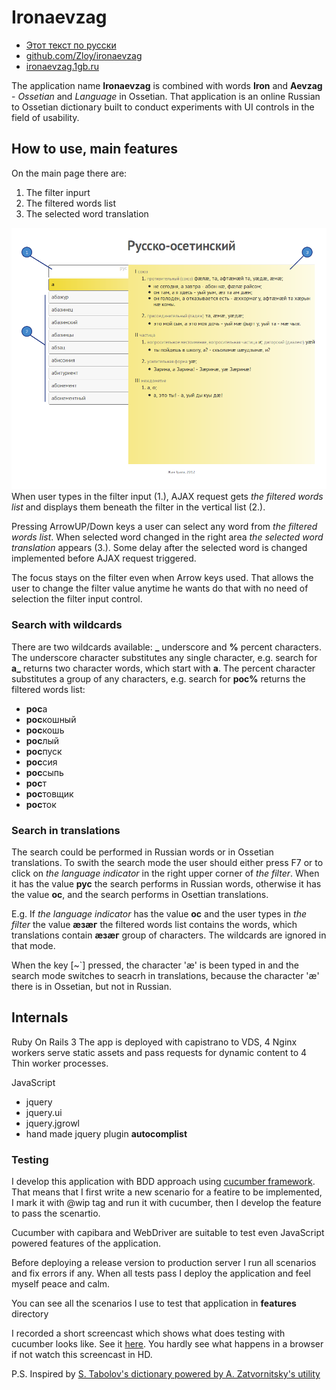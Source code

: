 # Ironaevzag 

  * [Этот текст по русски](https://github.com/Zloy/ironaevzag/blob/master/README.ru.md)
  * [github.com/Zloy/ironaevzag](https://github.com/Zloy/ironaevzag)
  * [ironaevzag.1gb.ru](http://ironaevzag.1gb.ru)

The application name **Ironaevzag** is combined with words **Iron** and **Aevzag** - *Ossetian* and *Language* in Ossetian. That application is an online Russian to Ossetian dictionary built to conduct experiments with UI controls in the field of usability.


## How to use, main features

On the main page there are: 

1. The filter inpurt 
2. The filtered words list
3. The selected word translation

![Скриншот страницы словаря](https://github.com/Zloy/ironaevzag/blob/master/doc/dict_layout.png?raw=true)
When user types in the filter input (1.), AJAX request gets *the filtered words list* and displays them beneath the filter in the vertical list (2.).

Pressing ArrowUP/Down keys a user can select any word from *the filtered words list*. When selected word changed in the right area *the selected word translation* appears (3.). Some delay after the selected word is changed implemented before AJAX request triggered.

The focus stays on the filter even when Arrow keys used. That allows the user to change the filter value anytime he wants do that with no need of selection the filter input control. 


### Search with wildcards

There are two wildcards available: **_** underscore and **%** percent characters. 
The underscore character substitutes any single character, e.g. search for **а_** returns two character words, which start with **а**.
The percent character substitutes a group of any characters, e.g. search for **рос%** returns the filtered words list:
  * **рос**а
  * **рос**кошный
  * **рос**кошь
  * **рос**лый
  * **рос**пуск
  * **рос**сия
  * **рос**сыпь
  * **рос**т
  * **рос**товщик
  * **рос**ток


### Search in translations

The search could be performed in Russian words or in Ossetian translations. To swith the search mode the user should either press F7 or to click on *the language indicator* in the right upper corner of *the filter*. When it has the value **рус** the search performs in Russian words, otherwise it has the value **ос**, and the search performs in Osettian translations.

E.g. If *the language indicator* has the value **ос** and the user types in *the filter* the value **æзæг** the filtered words list contains the words, which translations contain **æзæг** group of characters. The wildcards are ignored in that mode.

When the key [~`] pressed, the character 'æ' is been typed in and the search mode switches to seacrh in translations, because the character 'æ' there is in Ossetian, but not in Russian.

## Internals

Ruby On Rails 3 
The app is deployed with capistrano to VDS, 4 Nginx workers serve static assets and pass requests for dynamic content to 4 Thin worker processes.

JavaScript
  * jquery 
  * jquery.ui
  * jquery.jgrowl
  * hand made jquery plugin **autocomplist**

### Testing

I develop this application with BDD approach using [cucumber framework](http://cukes.info). That means that I first write a new scenario for a featire to be implemented, I mark it with @wip tag and run it with cucumber, then I develop the feature to pass the scenartio. 

Cucumber with capibara and WebDriver are suitable to test even JavaScript powered features of the application.

Before deploying a release version to production server I run all scenarios and fix errors if any. When all tests pass I deploy the application and feel myself peace and calm.

You can see all the scenarios I use to test that application in **features** directory

I recorded a short screencast which shows what does testing with cucumber looks like. See it [here](http://vimeo.com/50019107). You hardly see what happens in a browser if not watch this screencast in HD.

P.S.
Inspired by [S. Tabolov's dictionary powered by A. Zatvornitsky's utility](http://alex-zatv.narod.ru/mDict/index.html)
